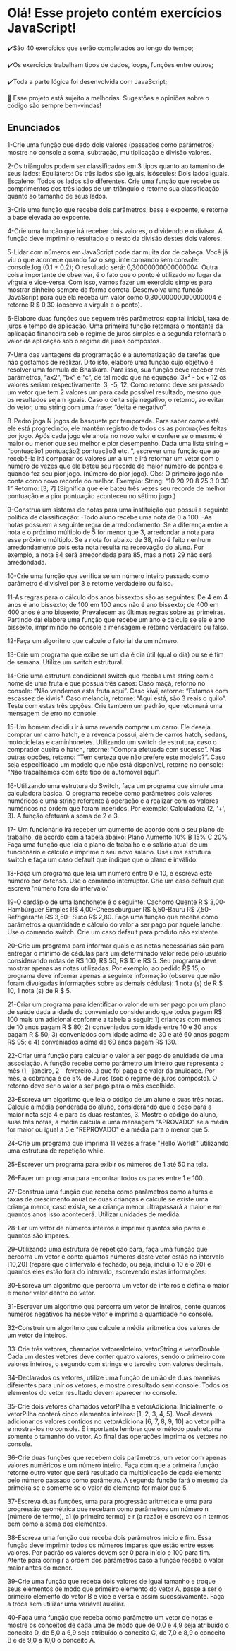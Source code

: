 <h1>Olá! Esse projeto contém exercícios JavaScript!</h1>

✔️São 40 exercícios que serão completados ao longo do tempo;

✔️Os exercícios trabalham tipos de dados, loops, funções entre outros;

✔️Toda a parte lógica foi desenvolvida com JavaScript;

🌱 Esse projeto está sujeito a melhorias. Sugestões e opiniões sobre o código são sempre bem-vindas!

<h2>Enunciados</h2> 

1-Crie uma função que dado dois valores (passados como parâmetros) mostre no console a soma, subtração, multiplicação e divisão valores.


2-Os triângulos podem ser classificados em 3 tipos quanto ao tamanho de seus lados: Equilátero: Os três lados são iguais. Isósceles: Dois lados iguais. Escaleno: Todos os lados são diferentes. Crie uma função que recebe os comprimentos dos três lados de um triângulo e retorne sua classificação quanto ao tamanho de seus lados.


3-Crie uma função que recebe dois parâmetros, base e expoente, e retorne a base elevada ao expoente.


4-Crie uma função que irá receber dois valores, o dividendo e o divisor. A função deve imprimir o resultado e o resto da divisão destes dois valores.


5-Lidar com números em JavaScript pode dar muita dor de cabeça. Você já viu o que acontece quando faz o seguinte comando sem console: console.log (0.1 + 0.2); O resultado será: 0,30000000000000004. Outra coisa importante de observar, é o fato que o ponto é utilizado no lugar da vírgula e vice-versa. Com isso, vamos fazer um exercício simples para mostrar dinheiro sempre da forma correta. Desenvolva uma função JavaScript para que ela receba um valor como 0,30000000000000004 e retorne R $ 0,30 (observe a vírgula e o ponto).


6-Elabore duas funções que seguem três parâmetros: capital inicial, taxa de juros e tempo de aplicação. Uma primeira função retornará o montante da aplicação financeira sob o regime de juros simples e a segunda retornará o valor da aplicação sob o regime de juros compostos.


7-Uma das vantagens da programação é a automatização de tarefas que não gostamos de realizar. Dito isto, elabore uma função cujo objetivo é resolver uma fórmula de Bhaskara. Para isso, sua função deve receber três parâmetros, “ax2”, “bx” e “c”, de tal modo que na equação: 3x² - 5x + 12 os valores seriam respectivamente: 3, -5, 12. Como retorno deve ser passado um vetor que tem 2 valores um para cada possível resultado, mesmo que os resultados sejam iguais. Caso o delta seja negativo, o retorno, ao evitar do vetor, uma string com uma frase: “delta é negativo”.


8-Pedro joga N jogos de basquete por temporada. Para saber como está ele está progredindo, ele mantém registro de todos os as pontuações feitas por jogo. Após cada jogo ele anota no novo valor e confere se o mesmo é maior ou menor que seu melhor e pior desempenho. Dada uma lista string = “pontuação1 pontuação2 pontuação3 etc. ”, escrever uma função que ao recebê-la irá comparar os valores um a um e irá retornar um vetor com o número de vezes que ele bateu seu recorde de maior número de pontos e quando fez seu pior jogo. (número do pior jogo). 
Obs: O primeiro jogo não conta como novo recorde do melhor. Exemplo: String: “10 20 20 8 25 3 0 30 1” Retorno: [3, 7] (Significa que ele bateu três vezes seu recorde de melhor pontuação e a pior pontuação aconteceu no sétimo jogo.)


9-Construa um sistema de notas para uma instituição que possui a seguinte política de classificação: -Todo aluno recebe uma nota de 0 a 100. -As notas possuem a seguinte regra de arredondamento: Se a diferença entre a nota e o próximo múltiplo de 5 for menor que 3, arredondar a nota para esse próximo múltiplo. Se a nota for abaixo de 38, não é feito nenhum arredondamento pois esta nota resulta na reprovação do aluno. Por exemplo, a nota 84 será arredondada para 85, mas a nota 29 não será arredondada.


10-Crie uma função que verifica se um número inteiro passado como parâmetro é divisível por 3 e retorne verdadeiro ou falso.


11-As regras para o cálculo dos anos bissextos são as seguintes: De 4 em 4 anos é ano bissexto; de 100 em 100 anos não é ano bissexto; de 400 em 400 anos é ano bissexto; Prevalecem as últimas regras sobre as primeiras. Partindo daí elabore uma função que recebe um ano e calcula se ele é ano bissexto, imprimindo no console a mensagem e retorno verdadeiro ou falso.


12-Faça um algoritmo que calcule o fatorial de um número.


13-Crie um programa que exibe se um dia é dia útil (qual o dia) ou se é fim de semana. Utilize um switch estrutural.


14-Crie uma estrutura condicional switch que receba uma string com o nome de uma fruta e que possua três casos: Caso maçã, retorno no console: “Não vendemos esta fruta aqui”. Caso kiwi, retorne: “Estamos com escassez de kiwis”. Caso melancia, retorne: “Aqui está, são 3 reais o quilo”. Teste com estas três opções. Crie também um padrão, que retornará uma mensagem de erro no console.


15-Um homem decidiu ir à uma revenda comprar um carro. Ele deseja comprar um carro hatch, e a revenda possui, além de carros hatch, sedans, motocicletas e caminhonetes. Utilizando um switch de estrutura, caso o comprador queira o hatch, retorne: “Compra efetuada com sucesso”. Nas outras opções, retorno: “Tem certeza que não prefere este modelo?”. Caso seja especificado um modelo que não está disponível, retorne no console: “Não trabalhamos com este tipo de automóvel aqui”.


16-Utilizando uma estrutura do Switch, faça um programa que simule uma calculadora básica. O programa recebe como parâmetros dois valores numéricos e uma string referente à operação e a realizar com os valores numéricos na ordem que foram inseridos. Por exemplo: Calculadora (2, '+', 3). A função efetuará a soma de 2 e 3.


17- Um funcionário irá receber um aumento de acordo com o seu plano de trabalho, de acordo com a tabela abaixo: Plano Aumento 10% B 15% C 20% Faça uma função que leia o plano de trabalho e o salário atual de um funcionário e cálculo e imprime o seu novo salário. Use uma estrutura switch e faça um caso default que indique que o plano é inválido.


18-Faça um programa que leia um número entre 0 e 10, e escreva este número por extenso. Use o comando interruptor. Crie um caso default que escreva 'número fora do intervalo.'


19-O cardápio de uma lanchonete é o seguinte: Cachorro Quente R $ 3,00- Hambúrguer Simples R$ 4,00-Cheeseburguer R$ 5,50-Bauru R$ 7,50-Refrigerante R$ 3,50- Suco R$ 2,80. Faça uma função que receba como parâmetros a quantidade e cálculo do valor a ser pago por aquele lanche. Use o comando switch. Crie um caso default para produto não existente.


20-Crie um programa para informar quais e as notas necessárias são para entregar o mínimo de cédulas para um determinado valor rede pelo usuário considerando notas de R$ 100, R$ 50, R$ 10 e R$ 5. Seu programa deve mostrar apenas as notas utilizadas. Por exemplo, ao pedido R$ 15, o programa deve informar apenas a seguinte informação (observe que não foram divulgadas informações sobre as demais cédulas): 1 nota (s) de R $ 10, 1 nota (s) de R $ 5.


21-Criar um programa para identificar o valor de um ser pago por um plano de saúde dada a idade do conveniado considerando que todos pagam R$ 100 mais um adicional conforme a tabela a seguir: 1) crianças com menos de 10 anos pagam R $ 80; 2) conveniados com idade entre 10 e 30 anos pagam R $ 50; 3) conveniados com idade acima de 30 e até 60 anos pagam R$ 95; e 4) conveniados acima de 60 anos pagam R$ 130.


22-Criar uma função para calcular o valor a ser pago de anuidade de uma associação. A função recebe como parâmetro um inteiro que representa o mês (1 - janeiro, 2 - fevereiro…) que foi paga e o valor da anuidade. Por mês, a cobrança é de 5% de Juros (sob o regime de juros composto). O retorno deve ser o valor a ser pago para o mês escolhido.


23-Escreva um algoritmo que leia o código de um aluno e suas três notas. Calcule a média ponderada do aluno, considerando que o peso para a maior nota seja 4 e para as duas restantes, 3. Mostre o código do aluno, suas três notas, a média calcula e uma mensagem "APROVADO" se a média for maior ou igual a 5 e "REPROVADO" é a média para o menor que 5. 


24-Crie um programa que imprima 11 vezes a frase "Hello World!" utilizando uma estrutura de repetição while.


25-Escrever um programa para exibir os números de 1 até 50 na tela.


26-Fazer um programa para encontrar todos os pares entre 1 e 100.


27-Construa uma função que receba como parâmetros como alturas e taxas de crescimento anual de duas crianças e calcule se existe uma criança menor, caso exista, se a criança menor ultrapassará a maior e em quantos anos isso acontecerá. Utilizar unidades de medida.


28-Ler um vetor de números inteiros e imprimir quantos são pares e quantos são ímpares.


29-Utilizando uma estrutura de repetição para, faça uma função que percorra um vetor e conte quantos números deste vetor estão no intervalo [10,20] (repare que o intervalo é fechado, ou seja, inclui o 10 e o 20) e quantos eles estão fora do intervalo, escrevendo estas informações.


30-Escreva um algoritmo que percorra um vetor de inteiros e defina o maior e menor valor dentro do vetor.


31-Escrever um algoritmo que percorra um vetor de inteiros, conte quantos números negativos há nesse vetor e imprima a quantidade no console.


32-Construir um algoritmo que calcule a média aritmética dos valores de um vetor de inteiros.


33-Crie três vetores, chamados vetoresInteiro, vetorString e vetorDouble. Cada um destes vetores deve conter quatro valores, sendo o primeiro com valores inteiros, o segundo com strings e o terceiro com valores decimais.


34-Declarados os vetores, utilize uma função de união de duas maneiras diferentes para unir os vetores, e mostre o resultado sem console. Todos os elementos do vetor resultado devem aparecer no console.


35-Crie dois vetores chamados vetorPilha e vetorAdiciona. Inicialmente, o vetorPilha conterá cinco elementos inteiros: [1, 2, 3, 4, 5]. Você deverá adicionar os valores contidos no vetorAdiciona [6, 7, 8, 9, 10] ao vetor pilha e mostra-los no console. É importante lembrar que o método pushretorna somente o tamanho do vetor. Ao final das operações imprima os vetores no console.


36-Crie duas funções que recebem dois parâmetros, um vetor com apenas valores numéricos e um número inteiro. Faça com que a primeira função retorne outro vetor que será resultado da multiplicação de cada elemento pelo número passado como parâmetro. A segunda função fará o mesmo da primeira se e somente se o valor do elemento for maior que 5.


37-Escreva duas funções, uma para progressão aritmética e uma para progressão geométrica que recebam como parâmetros um número n (número de termo), a1 (o primeiro termo) e r (a razão) e escreva os n termos bem como a soma dos elementos.


38-Escreva uma função que receba dois parâmetros inicio e fim. Essa função deve imprimir todos os números impares que estão entre esses valores. Por padrão os valores devem ser 0 para início e 100 para fim. Atente para corrigir a ordem dos parâmetros caso a função receba o valor maior antes do menor.


39-Crie uma função que receba dois valores de igual tamanho e troque seus elementos de modo que primeiro elemento do vetor A, passe a ser o primeiro elemento do vetor B e vice e versa e assim sucessivamente. Faça a troca sem utilizar uma variável auxiliar.


40-Faça uma função que receba como parâmetro um vetor de notas e mostre os conceitos de cada uma de modo que de 0,0 e 4,9 seja atribuído o conceito D, de 5,0 a 6,9 seja atribuído o conceito C, de 7,0 e 8,9 o conceito B e de 9,0 a 10,0 o conceito A.

